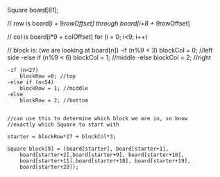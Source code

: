 Square board[81];

// row is board[i + 9*rowOffset] through board[i+8 + 9*rowOffset]

// col is board[i*9 + colOffset] for (i = 0; i<9; i++)

// block is:  (we are looking at board[n])
	-if (n%9 < 3)
		blockCol = 0; //left side
	-else if (n%9 < 6)
		blockCol = 1; //middle
	-else
		blockCol = 2; //right

	
	-if (n<27)
		blockRow =0; //top
	-else if (n<54)
		blockRow = 1; //middle
	-else
		blockRow = 2; //bottom

	
	//can use this to determine which block we are in, so know
	//exactly which Square to start with

	starter = blockRow*27 + blockCol*3;
	 
	Square block[9] = (board[starter], board[starter+1],
		board[starter+2],board[starter+9], board[starter+10],
		board[starter+11],board[starter+18], board[starter+19],
		board[starter+20]);

